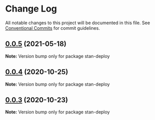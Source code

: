 # Change Log

All notable changes to this project will be documented in this file.
See [Conventional Commits](https://conventionalcommits.org) for commit guidelines.

## [0.0.5](https://github.com/planjs/stan/compare/stan-deploy@0.0.4...stan-deploy@0.0.5) (2021-05-18)

**Note:** Version bump only for package stan-deploy





## [0.0.4](https://github.com/planjs/stan/compare/stan-deploy@0.0.3...stan-deploy@0.0.4) (2020-10-25)

**Note:** Version bump only for package stan-deploy





## [0.0.3](https://github.com/planjs/stan/compare/stan-deploy@0.0.2...stan-deploy@0.0.3) (2020-10-23)

**Note:** Version bump only for package stan-deploy

